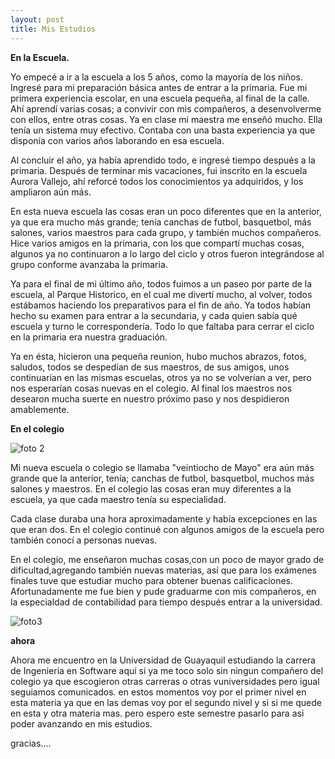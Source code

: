 ```yaml
---
layout: post
title: Mis Estudios
---
```


**En la Escuela.**

Yo empecé a ir a la escuela a los 5 años, como la mayoría de los niños. Ingresé para
mi preparación básica antes de entrar a la primaria. Fue mi primera experiencia escolar,
en una escuela pequeña, al final de la calle. Ahí aprendí varias cosas;  a convivir con
mis compañeros, a desenvolverme con ellos, entre otras cosas. Ya en clase mi maestra me
enseñó mucho. Ella tenía un sistema muy efectivo. Contaba con una basta experiencia ya
que disponía con varios años laborando en esa escuela.


Al concluir el año, ya había aprendido todo, e ingresé tiempo después a la primaria.
Después de terminar mis vacaciones, fui inscrito en la escuela  Aurora Vallejo, ahí
reforcé todos los conocimientos ya adquiridos, y los ampliaron aún más.


En esta nueva escuela las cosas eran un poco diferentes que en la anterior, ya que era
mucho más grande; tenía canchas de futbol, basquetbol, más salones, varios maestros
para cada grupo, y también muchos compañeros. Hice varios amigos en la primaria, con
los que compartí muchas cosas, algunos ya no continuaron a lo largo del ciclo y otros
fueron integrándose al grupo conforme avanzaba la primaria.


Ya para el final de mi último año, todos fuimos a un paseo por parte de la escuela, al 
Parque Historico, en el cual me divertí mucho, al volver, todos estábamos haciendo los
preparativos para el fin de año. Ya todos habían hecho su examen para entrar a la
secundaria, y cada quien sabía qué escuela y  turno le correspondería. Todo lo que
faltaba para cerrar el ciclo en la primaria era nuestra graduación.


Ya en ésta, hicieron una pequeña reunion, hubo muchos abrazos, fotos, saludos, todos se
despedían de sus maestros, de sus amigos, unos continuarían en las mismas escuelas,
otros ya no se volverían a ver, pero nos esperarían cosas nuevas en el colegio. Al 
final los maestros nos desearon mucha suerte en nuestro próximo paso y nos despidieron
amablemente.

**En el colegio**

![foto 2](https://user-images.githubusercontent.com/69336097/90589528-ebc9a100-e1a3-11ea-8ad9-0aa9304fcf51.jpg)

Mi nueva escuela o colegio se llamaba "veintiocho de Mayo" era aún más grande que la 
anterior, tenía; canchas de futbol,  basquetbol, muchos más salones y maestros. En el
colegio las cosas eran muy diferentes a la escuela, ya que cada maestro tenía su 
especialidad.


Cada clase duraba una hora aproximadamente y había excepciones en las que eran dos. En
el colegio continué con algunos amigos de la escuela pero también conocí a  personas 
nuevas.

En el colegio, me enseñaron muchas cosas,con un poco de mayor grado de dificultad,agregando
también nuevas materias, así que para los exámenes finales tuve que estudiar mucho para obtener
buenas calificaciones. Afortunadamente me fue bien y pude graduarme con mis compañeros, en la 
especialdad de contabilidad para tiempo después entrar a la universidad.


![foto3](https://user-images.githubusercontent.com/69336097/90589574-069c1580-e1a4-11ea-8eb2-a287399678de.jpg)

**ahora**

Ahora me encuentro en la Universidad de Guayaquil estudiando la carrera de Ingenieria en Software 
aqui si ya me toco solo sin ningun compañero del colegio ya que escogieron otras carreras o otras
vuniversidades pero igual seguiamos comunicados. en estos momentos voy por el primer nivel en esta
materia ya que en las demas voy por el segundo nivel y si si me quede en esta y otra materia mas.
pero espero este semestre pasarlo para asi poder avanzando en mis estudios.

gracias....

